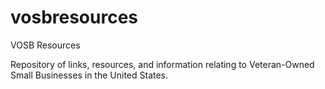 # vosbresources
VOSB Resources

Repository of links, resources, and information relating to Veteran-Owned Small Businesses in the United States.
